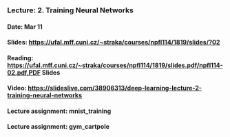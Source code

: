 ### Lecture: 2. Training Neural Networks
#### Date: Mar 11
#### Slides: https://ufal.mff.cuni.cz/~straka/courses/npfl114/1819/slides/?02
#### Reading: https://ufal.mff.cuni.cz/~straka/courses/npfl114/1819/slides.pdf/npfl114-02.pdf,PDF Slides
#### Video: https://slideslive.com/38906313/deep-learning-lecture-2-training-neural-networks
#### Lecture assignment: mnist_training
#### Lecture assignment: gym_cartpole

